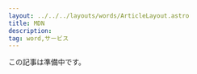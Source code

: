 ```yaml
---
layout: ../../../layouts/words/ArticleLayout.astro
title: MDN
description:
tag: word,サービス
---
```


この記事は準備中です。